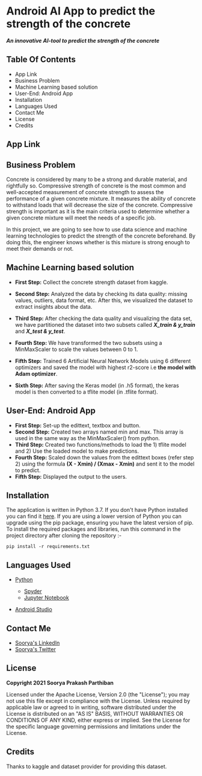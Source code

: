 # Android AI App to predict the strength of the concrete
***An innovative AI-tool to predict the strength of the concrete***

## Table Of Contents
* App Link
* Business Problem
* Machine Learning based solution
* User-End: Android App
* Installation
* Languages Used
* Contact Me
* License
* Credits

## App Link


## Business Problem
Concrete is considered by many to be a strong and durable material, and rightfully so. Compressive strength of concrete is the most common and well-accepted measurement of concrete strength to assess the performance of a given concrete mixture. It measures the ability of concrete to withstand loads that will decrease the size of the concrete. Compressive strength is important as it is the main criteria used to determine whether a given concrete mixture will meet the needs of a specific job.

In this project, we are going to see how to use data science and machine learning technologies to predict the strength of the concrete beforehand. By doing this, the engineer knows whether is this mixture is strong enough to meet their demands or not.


## Machine Learning based solution
 * **First Step:** Collect the concrete strength dataset from kaggle.
 * **Second Step:** Analyzed the data by checking its data quality: missing values, outliers, data format, etc. After this, we visualized the dataset to extract insights about the data.
 * **Third Step:** After checking the data quality and visualizing the data set, we have partitioned the dataset into two subsets called ***X_train & y_train*** and ***X_test & y_test***.
 * **Fourth Step:** We have transformed the two subsets using a MinMaxScaler to scale the values between 0 to 1.   
 * **Fifth Step:** Trained 6 Artificial Neural Network Models using 6 different optimizers and saved the model with highest r2-score i.e **the model with Adam optimizer**.
 
 * **Sixth Step:** After saving the Keras model (in .h5 format), the keras model is then converted to a tflite model (in .tflite format).
 
## User-End: Android App
 * **First Step:** Set-up the edittext, textbox and button.
 * **Second Step:** Created two arrays named min and max. This array is used in the same way as the MinMaxScaler() from python.
 * **Third Step:** Created two functions/methods to load the 1) tflite model and 2) Use the loaded model to make predictions.
 * **Fourth Step:** Scaled down the values from the edittext boxes (refer step 2)  using the formula **(X - Xmin) / (Xmax - Xmin)** and sent it to the model to predict.
 * **Fifth Step:** Displayed the output to the users.


## Installation
The application is written in Python 3.7. If you don't have Python installed you can find it [here](https://www.python.org/). If you are using a lower version of Python you can upgrade using the pip package, ensuring you have the latest version of pip. To install the required packages and libraries, run this command in the project directory after cloning the repository :-

```
pip install -r requirements.txt
```

## Languages Used
* [Python](https://www.python.org/)
  * [Spyder](https://www.spyder-ide.org/)
  * [Jupyter Notebook](https://jupyter.org/)
  
* [Android Studio](https://developer.android.com/studio)


## Contact Me
* [Soorya's LinkedIn](https://www.linkedin.com/in/sooryaprakashparthiban/)
* [Soorya's Twitter](https://twitter.com/Drdataspp)


## License
**Copyright 2021 Soorya Prakash Parthiban**

Licensed under the Apache License, Version 2.0 (the "License"); you may not use this file except in compliance with the License. Unless required by applicable law or agreed to in writing, software distributed under the License is distributed on an "AS IS" BASIS, WITHOUT WARRANTIES OR CONDITIONS OF ANY KIND, either express or implied. See the License for the specific language governing permissions and limitations under the License.


## Credits
Thanks to kaggle and dataset provider for providing this dataset.

